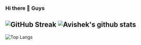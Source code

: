 ### Hi there 👋 Guys

![GitHub Streak](http://github-readme-streak-stats.herokuapp.com?user=davishek7&theme=dark&background=000000)
![Avishek's github stats](https://github-readme-stats.vercel.app/api?username=davishek7)
---
![Top Langs](https://github-readme-stats.vercel.app/api/top-langs/?username=davishek7)
